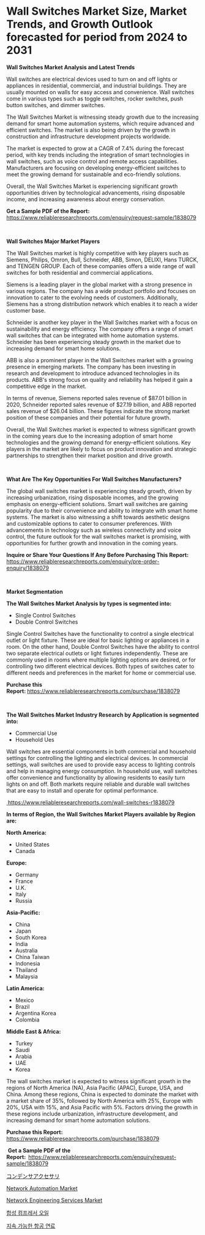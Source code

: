 <p><h1>Wall Switches Market Size, Market Trends, and Growth Outlook forecasted for period from 2024 to 2031</h1></p><p><strong>Wall Switches Market Analysis and Latest Trends</strong></p>
<p><p>Wall switches are electrical devices used to turn on and off lights or appliances in residential, commercial, and industrial buildings. They are usually mounted on walls for easy access and convenience. Wall switches come in various types such as toggle switches, rocker switches, push button switches, and dimmer switches.</p><p>The Wall Switches Market is witnessing steady growth due to the increasing demand for smart home automation systems, which require advanced and efficient switches. The market is also being driven by the growth in construction and infrastructure development projects worldwide.</p><p>The market is expected to grow at a CAGR of 7.4% during the forecast period, with key trends including the integration of smart technologies in wall switches, such as voice control and remote access capabilities. Manufacturers are focusing on developing energy-efficient switches to meet the growing demand for sustainable and eco-friendly solutions.</p><p>Overall, the Wall Switches Market is experiencing significant growth opportunities driven by technological advancements, rising disposable income, and increasing awareness about energy conservation.</p></p>
<p><strong>Get a Sample PDF of the Report:&nbsp;</strong> <a href="https://www.reliableresearchreports.com/enquiry/request-sample/1838079">https://www.reliableresearchreports.com/enquiry/request-sample/1838079</a></p>
<p>&nbsp;</p>
<p><strong>Wall Switches Major Market Players</strong></p>
<p><p>The Wall Switches market is highly competitive with key players such as Siemens, Philips, Omron, Bull, Schneider, ABB, Simon, DELIXI, Hans TURCK, and TENGEN GROUP. Each of these companies offers a wide range of wall switches for both residential and commercial applications.</p><p>Siemens is a leading player in the global market with a strong presence in various regions. The company has a wide product portfolio and focuses on innovation to cater to the evolving needs of customers. Additionally, Siemens has a strong distribution network which enables it to reach a wider customer base.</p><p>Schneider is another key player in the Wall Switches market with a focus on sustainability and energy efficiency. The company offers a range of smart wall switches that can be integrated with home automation systems. Schneider has been experiencing steady growth in the market due to increasing demand for smart home solutions.</p><p>ABB is also a prominent player in the Wall Switches market with a growing presence in emerging markets. The company has been investing in research and development to introduce advanced technologies in its products. ABB's strong focus on quality and reliability has helped it gain a competitive edge in the market.</p><p>In terms of revenue, Siemens reported sales revenue of $87.01 billion in 2020, Schneider reported sales revenue of $27.19 billion, and ABB reported sales revenue of $26.04 billion. These figures indicate the strong market position of these companies and their potential for future growth.</p><p>Overall, the Wall Switches market is expected to witness significant growth in the coming years due to the increasing adoption of smart home technologies and the growing demand for energy-efficient solutions. Key players in the market are likely to focus on product innovation and strategic partnerships to strengthen their market position and drive growth.</p></p>
<p>&nbsp;</p>
<p><strong>What Are The Key Opportunities For Wall Switches Manufacturers?</strong></p>
<p><p>The global wall switches market is experiencing steady growth, driven by increasing urbanization, rising disposable incomes, and the growing emphasis on energy-efficient solutions. Smart wall switches are gaining popularity due to their convenience and ability to integrate with smart home systems. The market is also witnessing a shift towards aesthetic designs and customizable options to cater to consumer preferences. With advancements in technology such as wireless connectivity and voice control, the future outlook for the wall switches market is promising, with opportunities for further growth and innovation in the coming years.</p></p>
<p><strong>Inquire or Share Your Questions If Any Before Purchasing This Report:</strong> <a href="https://www.reliableresearchreports.com/enquiry/pre-order-enquiry/1838079">https://www.reliableresearchreports.com/enquiry/pre-order-enquiry/1838079</a></p>
<p>&nbsp;</p>
<p><strong>Market Segmentation</strong></p>
<p><strong>The Wall Switches Market Analysis by types is segmented into:</strong></p>
<p><ul><li>Single Control Switches</li><li>Double Control Switches</li></ul></p>
<p><p>Single Control Switches have the functionality to control a single electrical outlet or light fixture. These are ideal for basic lighting or appliances in a room. On the other hand, Double Control Switches have the ability to control two separate electrical outlets or light fixtures independently. These are commonly used in rooms where multiple lighting options are desired, or for controlling two different electrical devices. Both types of switches cater to different needs and preferences in the market for home or commercial use.</p></p>
<p><strong>Purchase this Report:&nbsp;</strong><a href="https://www.reliableresearchreports.com/purchase/1838079">https://www.reliableresearchreports.com/purchase/1838079</a></p>
<p>&nbsp;</p>
<p><strong>The Wall Switches Market Industry Research by Application is segmented into:</strong></p>
<p><ul><li>Commercial Use</li><li>Household Ues</li></ul></p>
<p><p>Wall switches are essential components in both commercial and household settings for controlling the lighting and electrical devices. In commercial settings, wall switches are used to provide easy access to lighting controls and help in managing energy consumption. In household use, wall switches offer convenience and functionality by allowing residents to easily turn lights on and off. Both markets require reliable and durable wall switches that are easy to install and operate for optimal performance.</p></p>
<p><a href="https://www.reliableresearchreports.com/wall-switches-r1838079">&nbsp;https://www.reliableresearchreports.com/wall-switches-r1838079</a></p>
<p><strong>In terms of Region, the Wall Switches Market Players available by Region are:</strong></p>
<p>
    <p> <strong> North America: </strong>
        <ul>
            <li>United States</li>
            <li>Canada</li>
        </ul>
        </p> 
    <p> <strong> Europe: </strong>
        <ul>
            <li>Germany</li>
            <li>France</li>
            <li>U.K.</li>
            <li>Italy</li>
            <li>Russia</li>
        </ul>
        </p> 
    <p> <strong> Asia-Pacific: </strong>
        <ul>
            <li>China</li>
            <li>Japan</li>
            <li>South Korea</li>
            <li>India</li>
            <li>Australia</li>
            <li>China Taiwan</li>
            <li>Indonesia</li>
            <li>Thailand</li>
            <li>Malaysia</li>
        </ul>
        </p> 
    <p> <strong> Latin America: </strong>
        <ul>
            <li>Mexico</li>
            <li>Brazil</li>
            <li>Argentina Korea</li>
            <li>Colombia</li>
        </ul>
        </p> 
    <p> <strong> Middle East & Africa: </strong>
        <ul>
            <li>Turkey</li>
            <li>Saudi</li>
            <li>Arabia</li>
            <li>UAE</li>
            <li>Korea</li>
        </ul>
    </p>
    </p>
<p><p>The wall switches market is expected to witness significant growth in the regions of North America (NA), Asia Pacific (APAC), Europe, USA, and China. Among these regions, China is expected to dominate the market with a market share of 35%, followed by North America with 25%, Europe with 20%, USA with 15%, and Asia Pacific with 5%. Factors driving the growth in these regions include urbanization, infrastructure development, and increasing demand for smart home automation solutions.</p></p>
<p><strong>Purchase this Report: </strong><a href="https://www.reliableresearchreports.com/purchase/1838079">https://www.reliableresearchreports.com/purchase/1838079</a></p>
<p>&nbsp;<strong>Get a Sample PDF of the Report:&nbsp;&nbsp;</strong><a href="https://www.reliableresearchreports.com/enquiry/request-sample/1838079">https://www.reliableresearchreports.com/enquiry/request-sample/1838079</a></p>
<p><strong></strong></p>
<p><p><a href="https://github.com/xemfu2379520/Market-Research-Report-List-2/blob/main/6467332154830.md">コンデンサアクセサリ</a></p><p><a href="https://github.com/shahriarnajimjoy333/Market-Research-Report-List-1/blob/main/network-automation-market.md">Network Automation Market</a></p><p><a href="https://github.com/emnqcawl19/Market-Research-Report-List-1/blob/main/network-engineering-services-market.md">Network Engineering Services Market</a></p><p><a href="https://github.com/kvbohdfy111/Market-Research-Report-List-1/blob/main/7143120165479.md">합성 컴프레서 오일</a></p><p><a href="https://github.com/rifqimuhammad018/Market-Research-Report-List-1/blob/main/2205208165480.md">지속 가능한 항공 연료</a></p></p>